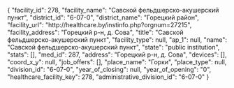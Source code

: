 {
    "facility_id": 278,
    "facility_name": "Савской фельдшерско-акушерский пункт",
    "district_id": "6-07-0",
    "district_name": "Горецкий район",
    "facility_url": "http:\/\/healthcare.by\/instinfo.php?orgnum=27215",
    "facility_address": "Горецкий р-н, д. Сова",
    "title": "Савской фельдшерско-акушерский пункт",
    "facility_type": null,
    "ap_1": null,
    "name": "Савской фельдшерско-акушерский пункт",
    "state": "public institution",
    "stats": [],
    "med_id": 287,
    "address": "Горецкий р-н, д. Сова",
    "devices": [],
    "coord_x_y": null,
    "job_offers": [],
    "place_name": "Горки",
    "place_type": null,
    "division_id": "6-07-0",
    "year_of_closing": null,
    "year_of_opening": "0",
    "healthcare_facility_key": 278,
    "administrative_division_id": "6-07-0"
}